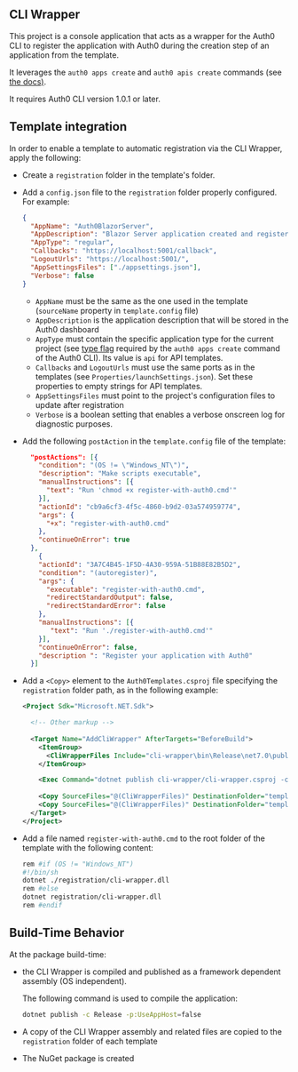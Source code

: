 ## CLI Wrapper

This project is a console application that acts as a wrapper for the Auth0 CLI to register the application with Auth0 during the creation step of an application from the template.

It leverages the `auth0 apps create` and `auth0 apis create` commands (see [the docs)](https://auth0.github.io/auth0-cli/#available-commands).

It requires Auth0 CLI version 1.0.1 or later.

## Template integration

In order to enable a template to automatic registration via the CLI Wrapper, apply the following:

- Create a `registration` folder in the template's folder.

- Add a `config.json` file to the `registration` folder properly configured. For example:

  ```json
  {
    "AppName": "Auth0BlazorServer",
    "AppDescription": "Blazor Server application created and registered via Auth0 Templates for .NET",
    "AppType": "regular",
    "Callbacks": "https://localhost:5001/callback",
    "LogoutUrls": "https://localhost:5001/",
    "AppSettingsFiles": ["./appsettings.json"],
    "Verbose": false
  }
  ```

  

  - `AppName` must be the same as the one used in the template (`sourceName` property in `template.config` file)
  - `AppDescription` is the application description that will be stored in the Auth0 dashboard
  - `AppType` must contain the specific application type for the current project (see [type flag](https://auth0.github.io/auth0-cli/auth0_apps_create.html#flags) required by the `auth0 apps create` command of the Auth0 CLI). Its value is `api` for API templates.
  - `Callbacks` and `LogoutUrls` must use the same ports as in the templates (see `Properties/launchSettings.json`). Set these properties to empty strings for API templates.
  - `AppSettingsFiles` must point to the project's configuration files to update after registration
  - `Verbose` is a boolean setting that enables a verbose onscreen log for diagnostic purposes.

- Add the following `postAction` in the `template.config` file of the template:
  ```json
    "postActions": [{
      "condition": "(OS != \"Windows_NT\")",
      "description": "Make scripts executable",
      "manualInstructions": [{
        "text": "Run 'chmod +x register-with-auth0.cmd'"
      }],
      "actionId": "cb9a6cf3-4f5c-4860-b9d2-03a574959774",
      "args": {
        "+x": "register-with-auth0.cmd"
      },
      "continueOnError": true
    },
      {
      "actionId": "3A7C4B45-1F5D-4A30-959A-51B88E82B5D2",
      "condition": "(autoregister)",
      "args": {
        "executable": "register-with-auth0.cmd",
        "redirectStandardOutput": false,
        "redirectStandardError": false
      },
      "manualInstructions": [{
         "text": "Run './register-with-auth0.cmd'"
      }],
      "continueOnError": false,
      "description ": "Register your application with Auth0"
    }]
  ```
  
- Add a `<Copy>` element to the `Auth0Templates.csproj` file specifying the `registration` folder path, as in the following example:

  ```xml
  <Project Sdk="Microsoft.NET.Sdk">
  
    <!-- Other markup -->
    
    <Target Name="AddCliWrapper" AfterTargets="BeforeBuild">
      <ItemGroup>
        <CliWrapperFiles Include="cli-wrapper\bin\Release\net7.0\publish\cli-wrapper.*"/>
      </ItemGroup>
  
      <Exec Command="dotnet publish cli-wrapper/cli-wrapper.csproj -c Release -p:UseAppHost=false" />
      
      <Copy SourceFiles="@(CliWrapperFiles)" DestinationFolder="templates\Auth0.BlazorServer\registration" SkipUnchangedFiles="false" />
      <Copy SourceFiles="@(CliWrapperFiles)" DestinationFolder="templates\Auth0.WebAPI\registration" SkipUnchangedFiles="false" />
    </Target>
  </Project>
  ```
  
- Add a file named `register-with-auth0.cmd` to the root folder of the template with the following content:
  ```bash
  rem #if (OS != "Windows_NT")
  #!/bin/sh
  dotnet ./registration/cli-wrapper.dll
  rem #else
  dotnet registration/cli-wrapper.dll
  rem #endif
  ```
  
  

## Build-Time Behavior

At the package build-time:

- the CLI Wrapper is compiled and published as a framework dependent assembly (OS independent).

  The following command is used to compile the application:

  ```bash
  dotnet publish -c Release -p:UseAppHost=false
  ```

- A copy of the CLI Wrapper assembly and related files are copied to the `registration` folder of each template

- The NuGet package is created

